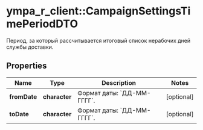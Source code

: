 # ympa_r_client::CampaignSettingsTimePeriodDTO

Период, за который рассчитывается итоговый список нерабочих дней службы доставки.

## Properties
Name | Type | Description | Notes
------------ | ------------- | ------------- | -------------
**fromDate** | **character** | Формат даты: &#x60;ДД-ММ-ГГГГ&#x60;.  | [optional] 
**toDate** | **character** | Формат даты: &#x60;ДД-ММ-ГГГГ&#x60;.  | [optional] 


